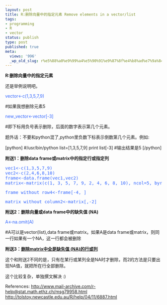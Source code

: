 ```yaml
---
layout: post
title: R:删除向量中的指定元素 Remove elements in a vector/list
tags:
- programming
- R
- vector
status: publish
type: post
published: true
meta:
  views: '996'
  _wp_old_slug: r%e5%88%a0%e9%99%a4%e5%90%91%e9%87%8f%e4%b8%ad%e7%9a%84%e6%8c%87%e5%ae%9a%e5%85%83%e7%b4%a0-remove-elements-in-a-vectorlist
---
```

<strong>R:删除向量中的指定元素</strong>

还是举例说明吧。

<font color="#3366ff">vector&lt;-c(1,3,5,7,9)</font>

#如果我想删除元素5

<font color="#3366ff">new_vector&lt;-vector[-3]</font>

#即下标用负号表示删除，后面的数字表示第几个元素。

题外话：不要和python混了,python里负数下标表示倒数第几个元素。例如:

[python]
#/usr/bin/python
list=[1,3,5,7,9]
print list[-3]
#输出结果是5
[/python]

<strong>附送1：删除data frame或matrix中的指定行或指定列</strong>
<pre><font color="#3366ff">vec1&lt;-c(1,3,5,7,9)
vec2&lt;-c(2,4,6,8,10)
frame&lt;-data.frame(vec1,vec2)
matrix&lt;-matrix(c(1, 3, 5, 7, 9, 2, 4, 6, 8, 10), ncol=5, byrow=TRUE)</font></pre>
<pre><font color="#3366ff">frame_without_row4&lt;-frame[-4, ]</font></pre>
<pre><font color="#3366ff">matrix_without_column2&lt;-matrix[,-2]</font></pre>
<strong>附送2：删除向量或data frame中的缺失值 (NA)</strong>

<font color="#3366ff">A&lt;-na.omit(A)</font>

#A可以是vector(list),data frame或matrix。如果A是data frame或matrix，则同一行如果有一个NA，这一行都会被删除

<strong>附送3：<a href="http://azalea.ztpala.com/?p=194" target="_blank">删除matrix中全是缺失值 (NA)的行或列</a></strong>

这个和附送2不同的是，只有在某行或某列全是NA时才删除，而2的方法是只要出现NA值，就把所在行全部删除。

这个比较复杂，单独撰文解决 :)

References:
<a href="http://www.mail-archive.com/r-help@stat.math.ethz.ch/msg79958.html" target="_blank">http://www.mail-archive.com/r-help@stat.math.ethz.ch/msg79958.html</a>
<a href="http://tolstoy.newcastle.edu.au/R/help/04/11/6887.html" target="_blank">http://tolstoy.newcastle.edu.au/R/help/04/11/6887.html</a>